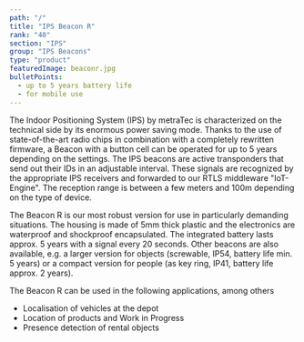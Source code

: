```yaml
---
path: "/"
title: "IPS Beacon R"
rank: "40"
section: "IPS"
group: "IPS Beacons"
type: "product"
featuredImage: beaconr.jpg
bulletPoints:
  - up to 5 years battery life
  - for mobile use
---
```

The Indoor Positioning System (IPS) by metraTec is characterized on the technical side by its enormous power saving mode. Thanks to the use of state-of-the-art radio chips in combination with a completely rewritten firmware, a Beacon with a button cell can be operated for up to 5 years depending on the settings.
The IPS beacons are active transponders that send out their IDs in an adjustable interval. These signals are recognized by the appropriate IPS receivers and forwarded to our RTLS middleware "IoT-Engine". The reception range is between a few meters and 100m depending on the type of device.

The Beacon R is our most robust version for use in particularly demanding situations. The housing is made of 5mm thick plastic and the electronics are waterproof and shockproof encapsulated. The integrated battery lasts approx. 5 years with a signal every 20 seconds. Other beacons are also available, e.g. a larger version for objects (screwable, IP54, battery life min. 5 years) or a compact version for people (as key ring, IP41, battery life approx. 2 years).

The Beacon R can be used in the following applications, among others

* Localisation of vehicles at the depot
* Location of products and Work in Progress
* Presence detection of rental objects
